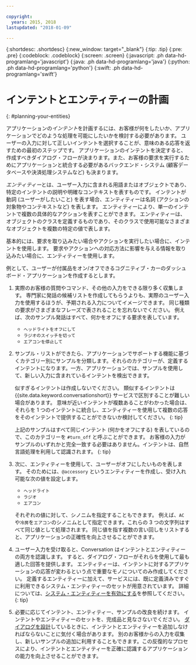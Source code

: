 ```yaml
---

copyright:
  years: 2015, 2018
lastupdated: "2018-01-09"

---
```


{:shortdesc: .shortdesc}
{:new_window: target="_blank"}
{:tip: .tip}
{:pre: .pre}
{:codeblock: .codeblock}
{:screen: .screen}
{:javascript: .ph data-hd-programlang='javascript'}
{:java: .ph data-hd-programlang='java'}
{:python: .ph data-hd-programlang='python'}
{:swift: .ph data-hd-programlang='swift'}

# インテントとエンティティーの計画
{: #planning-your-entities}

アプリケーションの*インテント*を計画するには、お客様が何をしたいか、アプリケーションでどのような処理を可能にしたいかを検討する必要があります。 ユーザーの入力に対して正しいインテントを選択することが、意味のある応答を返すための最初のステップです。 アプリケーションのインテントを決定すると、作成すべきダイアログ・フローが決まります。また、お客様の要求を実行するためにアプリケーションと統合する必要があるバックエンド・システム (顧客データベースや決済処理システムなど) も決まります。

*エンティティー*とは、ユーザー入力に含まれる用語またはオブジェクトであり、特定のインテントの説明や明確なコンテキストを表すものです。 インテントが動詞 (ユーザーがしたいこと) を表す場合、エンティティーは名詞 (アクションの対象物やコンテキストなど) を表します。 エンティティーにより、単一のインテントで複数の具体的なアクションを表すことができます。 エンティティーは、オブジェクトのクラスを定義するものであり、そのクラスで使用可能なさまざまなオブジェクトを複数の特定の値で表します。

基本的には、要求を取り込みたい場合やアクションを実行したい場合に、インテントを使用します。 要求やアクションへの対応方法に影響を与える情報を取り込みたい場合に、エンティティーを使用します。

例として、ユーザーが付属品をオン/オフできるコグニティブ・カーのダッシュボード・アプリケーションを作成するとします。

1.  実際のお客様の質問やコマンド、その他の入力をできる限り多く収集します。 専門家に発話の候補リストを作成してもらうよりも、実際のユーザー入力を使用するほうが、予期される入力についてイメージできます。 同じ種類の要求がさまざまなフレーズで表されることを忘れないでください。 例えば、次のサンプル発話はすべて、何かをオフにする要求を表しています。

    - `ヘッドライトをオフにして`
    - `ラジオのスイッチを切って`
    - `エアコンを停止して`

1.  サンプル・リストができたら、アプリケーションでサポートする機能に基づくカテゴリー別にサンプルを分類します。それらのカテゴリーが、定義するインテントになります。一方、アプリケーションでは、サンプルを使用して、新しい入力に含まれているインテントを検出できます。

    似すぎるインテントは作成しないでください。 類似するインテントは {{site.data.keyword.conversationshort}} サービスで区別することが難しい場合があります。 意味が近いインテントが複数あることがわかった場合は、それらを 1 つのインテントに統合し、エンティティーを使用して複数の応答をそのインテントで提供することができないか検討してください。
    {: tip}

    上記のサンプルはすべて同じインテント (何かをオフにする) を表しているので、このカテゴリーを `#turn_off` と呼ぶことができます。
お客様の入力がサンプルのいずれかと完全一致する必要はありません。インテントは、自然言語処理を利用して認識されます。
    {: tip}

1.  次に、エンティティーを使用して、ユーザーがオフにしたいものを表します。 そのためには、`@accessory` というエンティティーを作成し、受け入れ可能な次の値を設定します。

    - `ヘッドライト`
    - `ラジオ`
    - `エアコン`

    それぞれの値に対して、シノニムを指定することもできます。 例えば、`AC` や`冷房`を`エアコン`のシノニムとして指定できます。これらの 3 つの文字列はすべて同じ値として処理されます。 同じ値を指す複数の言い回しをリストすると、アプリケーションの正確性を向上させることができます。
1.  ユーザー入力を受け取ると、Conversation はインテントとエンティティーの両方を認識します。 すると、ダイアログ・フローがそれらを使用して最も適した回答を提供します。 エンティティーは、インテントに対するアプリケーションの応答が変わるという点で重要なモノについてのみ作成してください。
    定義するエンティティーに加えて、サービスには、既に定義済みですぐに利用できるシステム・エンティティーのセットが用意されています。 詳細については、[システム・エンティティーを有効にする](entities.html#enable_system_entities)を参照してください。
    {: tip}

1.  必要に応じてインテント、エンティティー、サンプルの改良を続けます。 インテントやエンティティーのセットを、完成品と見なさないでください。 [ダイアログを設計](dialog-build.html)しているときに、インテントとエンティティーを追加しなければならないことに気付く場合があります。 別のお客様からの入力を収集し、新しいサンプルの追加に利用することもできます。この反復的なプロセスにより、インテントとエンティティーを正確に認識するアプリケーションの能力を向上させることができます。
